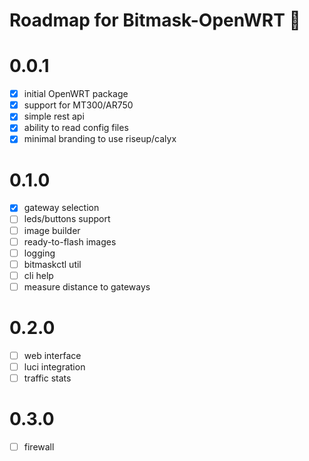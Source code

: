 Roadmap for Bitmask-OpenWRT 🚀
==============================

0.0.1
=====
* [x] initial OpenWRT package
* [x] support for MT300/AR750
* [x] simple rest api
* [x] ability to read config files
* [x] minimal branding to use riseup/calyx

0.1.0
=====
* [x] gateway selection
* [ ] leds/buttons support
* [ ] image builder
* [ ] ready-to-flash images
* [ ] logging
* [ ] bitmaskctl util
* [ ] cli help
* [ ] measure distance to gateways

0.2.0
=====
* [ ] web interface 
* [ ] luci integration
* [ ] traffic stats

0.3.0
=====
* [ ] firewall
